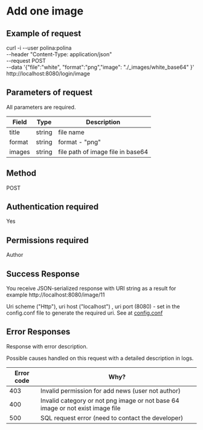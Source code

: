 # Add one image

## Example of request
curl -i --user polina:polina \
--header "Content-Type: application/json"   \
--request POST   \
--data '{"file":"white", "format":"png","image": "./_images/white_base64" }' \
http://localhost:8080/login/image


## Parameters of request 

All parameters are required.  

| Field         | Type 	   | Description       |
| ------------- | ---------|-------------------|
| title | string | file  name  |
| format | string | format - "png" |
| images	| string | file path of image file in base64   |

## Method 
POST

## Authentication required 
Yes

## Permissions required 
Author

## Success Response

You receive JSON-serialized response with URI string as a result for example http://localhost:8080/image/11  

Uri scheme ("Http"), uri host ("localhost") , uri port  (8080)  - set in the config.conf file to generate the required uri. See at [config.conf](config.conf)
 
## Error Responses

Response with error description. 

Possible causes handled on this request with a detailed description in logs. 

| Error code          | Why?                                                                |
| ----------------- | ------------------------------------------------------------------ |
| 403 | Invalid permission for add news (user not author)|
| 400 | Invalid category or not png image or not base 64 image or not exist image file |
| 500 | SQL request error (need to contact the developer) |
